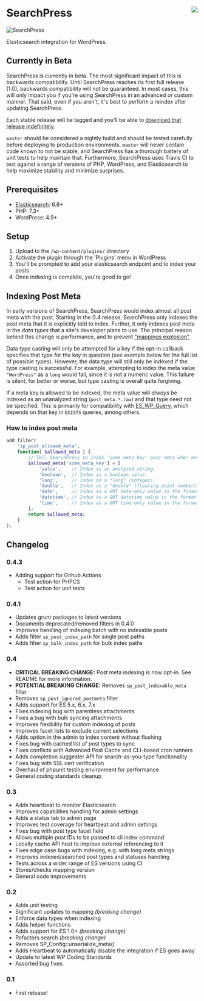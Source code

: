 # SearchPress [<img align="right" src="https://travis-ci.org/alleyinteractive/searchpress.svg?branch=master" />](https://travis-ci.org/alleyinteractive/searchpress)

![SearchPress](https://user-images.githubusercontent.com/465154/116134994-887eff80-a69e-11eb-8e6a-cd7c51a9a5eb.png)

Elasticsearch integration for WordPress.


Currently in Beta
-----------------

SearchPress is currently in beta. The most significant impact of this is backwards compatibility. Until SearchPress reaches its first full release (1.0), backwards compatibility will not be guaranteed. In most cases, this will only impact you if you're using SearchPress in an advanced or custom manner. That said, even if you aren't, it's best to perform a reindex after updating SearchPress.

Each stable release will be tagged and you'll be able to [download that release indefinitely](https://github.com/alleyinteractive/searchpress/releases).

`master` should be considered a nightly build and should be tested carefully before deploying to production environments. `master` will never contain code known to not be stable, and SearchPress has a thorough battery of unit tests to help maintain that. Furthermore, SearchPress uses Travis CI to test against a range of versions of PHP, WordPress, and Elasticsearch to help maximize stability and minimize surprises.


Prerequisites
-------------

* [Elasticsearch](https://www.elastic.co/products/elasticsearch): 6.8+
* PHP: 7.3+
* WordPress: 4.9+


Setup
-----

1. Upload to the `/wp-content/plugins/` directory
2. Activate the plugin through the 'Plugins' menu in WordPress
3. You'll be prompted to add your elasticsearch endpoint and to index your posts
4. Once indexing is complete, you're good to go!


Indexing Post Meta
------------------

In early versions of SearchPress, SearchPress would index almost all post meta with the post. Starting in the 0.4 release, SearchPress only indexes the post meta that it is explicitly told to index. Further, it only indexes post meta in the _data types_ that a site's developer plans to use. The principal reason behind this change is performance, and to prevent ["mappings explosion"](https://www.elastic.co/guide/en/elasticsearch/reference/master/mapping.html#mapping-limit-settings).

Data type casting will only be attempted for a key if the opt-in callback specifies that type for the key in question (see example below for the full list of possible types). However, the data type will still only be indexed if the type casting is successful. For example, attempting to index the meta value `"WordPress"` as a `long` would fail, since it is not a numeric value. This failure is silent, for better or worse, but type casting is overall quite forgiving.

If a meta key is allowed to be indexed, the meta value will _always_ be indexed as an unanalyzed string (`post_meta.*.raw`) and that type need not be specified. This is primarily for compatibility with [ES_WP_Query](https://github.com/alleyinteractive/es-wp-query), which depends on that key in `EXISTS` queries, among others.

### How to index post meta

```php
add_filter(
    'sp_post_allowed_meta',
    function( $allowed_meta ) {
        // Tell SearchPress to index 'some_meta_key' post meta when encountered.
        $allowed_meta['some_meta_key'] = [
            'value',    // Index as an analyzed string.
            'boolean',  // Index as a boolean value.
            'long',     // Index as a "long" (integer).
            'double',   // Index as a "double" (floating point number).
            'date',     // Index as a GMT date-only value in the format Y-m-d.
            'datetime', // Index as a GMT datetime value in the format Y-m-d H:i:s.
            'time',     // Index as a GMT time-only value in the format H:i:s.
        ];
        return $allowed_meta;
    }
);
```

Changelog
---------

### 0.4.3

* Adding support for Github Actions
  * Test action for PHPCS
  * Test action for unit tests

### 0.4.1

* Updates grunt packages to latest versions
* Documents deprecated/removed filters in 0.4.0
* Improves handling of indexing batch with no indexable posts
* Adds filter `sp_post_index_path` for single post paths
* Adds filter `sp_bulk_index_path` for bulk index paths

### 0.4

* **CRITICAL BREAKING CHANGE:** Post meta indexing is now opt-in. See README for more information.
* **POTENTIAL BREAKING CHANGE:** Removes `sp_post_indexable_meta` filter
* Removes `sp_post_ignored_postmeta` filter
* Adds support for ES 5.x, 6.x, 7.x
* Fixes indexing bug with parentless attachments
* Fixes a bug with bulk syncing attachments
* Improves flexibility for custom indexing of posts
* Improves facet lists to exclude current selections
* Adds option in the admin to index content without flushing
* Fixes bug with cached list of post types to sync
* Fixes conflicts with Advanced Post Cache and CLI-based cron runners
* Adds completion suggester API for search-as-you-type functionality
* Fixes bug with SSL cert verification
* Overhaul of phpunit testing environment for performance
* General coding standards cleanup


### 0.3

* Adds heartbeat to monitor Elasticsearch
* Improves capabilities handling for admin settings
* Adds a status tab to admin page
* Improves test coverage for heartbeat and admin settings
* Fixes bug with post type facet field
* Allows multiple post IDs to be passed to cli index command
* Locally cache API host to improve external referencing to it
* Fixes edge case bugs with indexing, e.g. with long meta strings
* Improves indexed/searched post types and statuses handling
* Tests across a wider range of ES versions using CI
* Stores/checks mapping version
* General code improvements


### 0.2

* Adds unit testing
* Significant updates to mapping *(breaking change)*
* Enforce data types when indexing
* Adds helper functions
* Adds support for ES 1.0+ *(breaking change)*
* Refactors search *(breaking change)*
* Removes SP_Config::unserialize_meta()
* Adds Heartbeat to automatically disable the integration if ES goes away
* Update to latest WP Coding Standards
* Assorted bug fixes


### 0.1

* First release!
